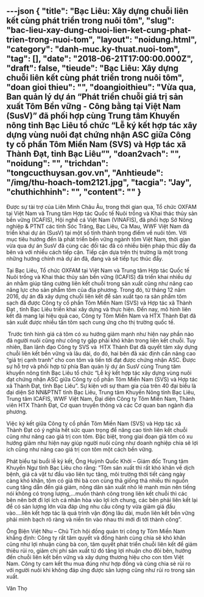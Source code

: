 ---json
{
    "title": "Bạc Liêu: Xây dựng chuỗi liên kết cùng phát triển trong nuôi tôm",
    "slug": "bac-lieu-xay-dung-chuoi-lien-ket-cung-phat-trien-trong-nuoi-tom",
    "layout": "noidung.html",
    "category": "danh-muc.ky-thuat.nuoi-tom",
    "tag": [],
    "date": "2018-06-21T17:00:00.000Z",
    "draft": false,
    "tieude": "Bạc Liêu: Xây dựng chuỗi liên kết cùng phát triển trong nuôi tôm",
    "doan gioi thieu": "",
    "doangioithieu": "Vừa qua, Ban quản lý dự án “Phát triển chuỗi giá trị sản xuất Tôm Bền vững - Công bằng tại Việt Nam (SusV)” đã phối hợp cùng Trung tâm Khuyến nông tỉnh Bạc Liêu tổ chức “Lễ ký kết hợp tác xây dựng vùng nuôi đạt chứng nhận ASC giữa Công ty cổ phần Tôm Miền Nam (SVS) và Hợp tác xã Thành Đạt, tỉnh Bạc Liêu”",
    "doan2vach": "",
    "noidung": "",
    "trichdan": "tongcucthuysan.gov.vn",
    "Anhtieude": "/img/thu-hoach-tom2121.jpg",
    "tacgia": "Jay",
    "chuthichhinh": "",
    "__content__": ""
}
---
<p><span style="font-size:14px">Được sự tài trợ của Li&ecirc;n Minh Ch&acirc;u &Acirc;u, trong thời gian qua, T&ocirc;̉ chức OXFAM tại Việt Nam v&agrave; Trung t&acirc;m Hợp t&aacute;c Quốc tế Nu&ocirc;i trồng v&agrave; Khai th&aacute;c thủy sản bền vững (ICAFIS), Hội nghề c&aacute; Việt Nam (VINAFIS), đã phối hợp Sở N&ocirc;ng nghi&ecirc;̣p &amp; PTNT c&aacute;c tỉnh&nbsp;S&oacute;c Trăng, Bạc Li&ecirc;u, C&agrave; Mau, WWF Việt Nam đã tri&ecirc;̉n khai dự &aacute;n&nbsp;(SusV) tại m&ocirc;̣t s&ocirc;́ tỉnh thành trọng đi&ecirc;̉m v&ecirc;̀ nu&ocirc;i t&ocirc;m. Với mục ti&ecirc;u hướng đến l&agrave; ph&aacute;t triển bền vững ng&agrave;nh t&ocirc;m Việt Nam, thời gian vừa qua dự &aacute;n SusV đ&atilde; c&ugrave;ng c&aacute;c đối t&aacute;c đ&atilde; c&oacute; nhiều biện ph&aacute;p th&uacute;c đẩy đa b&ecirc;n v&agrave; với nhiều c&aacute;ch tiếp cận. Tiếp cận dựa tr&ecirc;n thị trường l&agrave; một trong những hướng ch&iacute;nh m&agrave; dự &aacute;n đ&atilde;, đang v&agrave; sẽ tiếp tục th&uacute;c đẩy.</span></p>

<p><span style="font-size:14px">Tại Bạc Li&ecirc;u, T&ocirc;̉ chức OXFAM tại Việt Nam v&agrave; Trung t&acirc;m Hợp t&aacute;c Quốc tế Nu&ocirc;i trồng v&agrave; Khai th&aacute;c thủy sản bền vững (ICAFIS) đã tri&ecirc;̉n khai nhi&ecirc;̀u dự án nhằm giúp tăng cường li&ecirc;n k&ecirc;́t chu&ocirc;̃i trong sản xu&acirc;́t cũng như n&acirc;ng cao năng lực cho sản ph&acirc;̉m t&ocirc;m của địa phương. Trong đó, từ th&aacute;ng 12 năm 2016, dự án đã x&acirc;y dựng chu&ocirc;̃i li&ecirc;n kết để sản xuất tạo ra sản phẩm t&ocirc;m sạch đ&atilde; được C&ocirc;ng ty cổ phần T&ocirc;m Miền Nam (SVS) v&agrave; Hợp t&aacute;c x&atilde; Th&agrave;nh Đạt , tỉnh Bạc Li&ecirc;u tri&ecirc;̉n khai x&acirc;y dựng v&agrave; thực hiện. Đ&ecirc;́n nay, m&ocirc; hình li&ecirc;n k&ecirc;́t đã mang lại hi&ecirc;̣u quả cao, C&ocirc;ng ty T&ocirc;m Miền Nam v&agrave; HTX Thành Đạt đ&atilde; sản xuất được nhiều tấn t&ocirc;m sạch cung ứng cho thị trường quốc tế.</span></p>

<p><span style="font-size:14px">&nbsp;Trước tình hình giá cá t&ocirc;m có xu hướng giảm mạnh như hi&ecirc;̣n nay ph&acirc;̀n nào đã người nu&ocirc;i cũng như c&ocirc;ng ty gặp phải khó khăn trong li&ecirc;n k&ecirc;́t chu&ocirc;̃i. Tuy nhi&ecirc;n, Ban l&atilde;nh đạo C&ocirc;ng ty SVS v&agrave;&nbsp; HTX Th&agrave;nh Đạt đã quy&ecirc;́t t&acirc;m x&acirc;y dựng chu&ocirc;̃i li&ecirc;n k&ecirc;́t b&ecirc;̀n vững và l&acirc;u dài, do đó, hai b&ecirc;n đã x&aacute;c định cần n&acirc;ng cao &ldquo;gi&aacute; trị cạnh tranh&rdquo; cho con t&ocirc;m v&agrave; tiến tới đạt được chứng nhận ASC. Được sự h&ocirc;̃ trợ và ph&ocirc;́i hợp từ phía Ban quản l&yacute; dự &aacute;n SusV c&ugrave;ng Trung t&acirc;m khuyến n&ocirc;ng tỉnh Bạc Li&ecirc;u tổ chức&nbsp;&ldquo;Lễ k&yacute; kết hợp t&aacute;c x&acirc;y dựng v&ugrave;ng nu&ocirc;i đạt chứng nhận ASC giữa C&ocirc;ng ty cổ phần T&ocirc;m Miền Nam (SVS) v&agrave; Hợp t&aacute;c x&atilde; Th&agrave;nh Đạt, tỉnh Bạc Li&ecirc;u&rdquo;. Sự kiện với sự tham gia của tr&ecirc;n 40 đại biểu l&agrave; đại diện Sở NN&amp;PTNT tỉnh Bạc Li&ecirc;u, Trung t&acirc;m Khuyến N&ocirc;ng tỉnh Bạc Li&ecirc;u, Trung t&acirc;m ICAFIS, WWF Việt Nam, Đại diện C&ocirc;ng ty T&ocirc;m Miền Nam, Th&agrave;nh vi&ecirc;n HTX Th&agrave;nh Đạt, Cơ quan truyền th&ocirc;ng v&agrave; c&aacute;c Cơ quan ban ng&agrave;nh địa phương.</span></p>

<p><span style="font-size:14px">Việc k&yacute; kết giữa C&ocirc;ng ty cổ phần T&ocirc;m Miền Nam (SVS) v&agrave; Hợp t&aacute;c x&atilde; Th&agrave;nh Đạt c&oacute; &yacute; nghĩa hết sức quan trọng đ&ecirc;̉ n&acirc;ng cao tính li&ecirc;n k&ecirc;́t chu&ocirc;̃i cũng như n&acirc;ng cao giá trị con t&ocirc;m. Đặc bi&ecirc;̣t, trong giai đoạn giá t&ocirc;m có xu hướng giảm như hi&ecirc;̣n nay giúp người nu&ocirc;i cũng như doanh nghi&ecirc;̣p chia sẽ lợi ích cũng như n&acirc;ng cao giá trị con t&ocirc;m m&ocirc;̣t cách b&ecirc;̀n vững.</span></p>

<p><span style="font-size:14px">Phát bi&ecirc;̉u tại bu&ocirc;̉i l&ecirc;̃ ký k&ecirc;́t, &Ocirc;ng Huỳnh Quốc Khởi &ndash; Gi&aacute;m đốc Trung t&acirc;m Khuyến Ngư tỉnh Bạc Li&ecirc;u cho rằng: &ldquo;T&ocirc;m sản xuất th&igrave; rất kh&oacute; khăn về dịch bệnh, gi&aacute; cả vật tư đầu v&agrave;o li&ecirc;n tục tăng, m&ocirc;i trường thời tiết c&agrave;ng ng&agrave;y c&agrave;ng kh&oacute; khăn, t&ocirc;m c&oacute; gi&aacute; th&igrave; b&agrave; con c&ugrave;ng thả giống thả nhiều th&igrave; nguồn cung tăng dẫn đến gi&aacute; giảm, n&ocirc;ng d&acirc;n sản xuất nhỏ lẻ manh m&uacute;n n&ecirc;n tiếng n&oacute;i kh&ocirc;ng c&oacute; trọng lượng,&hellip;muốn th&agrave;nh c&ocirc;ng trong li&ecirc;n kết chuỗi th&igrave; c&aacute;c b&ecirc;n n&ecirc;n bớt đi lợi &iacute;ch c&aacute; nh&acirc;n h&ograve;a v&agrave;o lợi &iacute;ch chung, c&aacute;c b&ecirc;n phải li&ecirc;n kết lại để c&oacute; sản lượng lớn vừa đ&aacute;p ứng nhu cầu c&ocirc;ng ty vừa giảm gi&aacute; đầu v&agrave;o&hellip;.li&ecirc;n kết hợp t&aacute;c l&agrave; qu&aacute; tr&igrave;nh vận động l&acirc;u d&agrave;i, muốn li&ecirc;n kết bền vững phải minh bạch r&otilde; r&agrave;ng v&agrave; niền tin v&agrave;o nhau th&igrave; mới đi tới th&agrave;nh c&ocirc;ng&rdquo;.</span></p>

<p><span style="font-size:14px">&Ocirc;ng Biện Việt Nhu &ndash; Chủ Tịch hội đồng quản trị c&ocirc;ng ty T&ocirc;m Miền Nam khẳng định: C&ocirc;ng ty rất t&acirc;m quyết v&agrave; đồng h&agrave;nh c&ugrave;ng chia sẽ kh&oacute; khăn cũng như lợi nhuận c&ugrave;ng b&agrave; con, t&acirc;m quyết ph&aacute;t triển chuỗi li&ecirc;n kết để giảm thi&ecirc;u rủi ro, giảm chi ph&iacute; sản xuất từ đ&oacute; tăng lợi nhuận cho đ&ocirc;i b&ecirc;n, hướng đến chuỗi li&ecirc;n kết bền vững v&agrave; x&acirc;y dựng thương hiệu cho con t&ocirc;m Việt Nam. C&ocirc;ng ty cam kết thu mua đ&uacute;ng như hợp đồng v&agrave; c&ugrave;ng chia sẻ rủi ro với người nu&ocirc;i khi kh&ocirc;ng đ&aacute;p ứng được sản lượng cũng như rủi ro trong sản xuất.</span></p>

<p><span style="font-size:14px">Văn Thọ</span></p>
